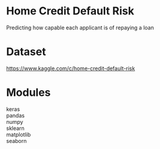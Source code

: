 # Home Credit Default Risk <br>

Predicting how capable each applicant is of repaying a loan <br>

# Dataset<br>

https://www.kaggle.com/c/home-credit-default-risk <br>

# Modules 
keras <br>
pandas <br>
numpy <br>
sklearn<br>
matplotlib <br>
seaborn <br>
